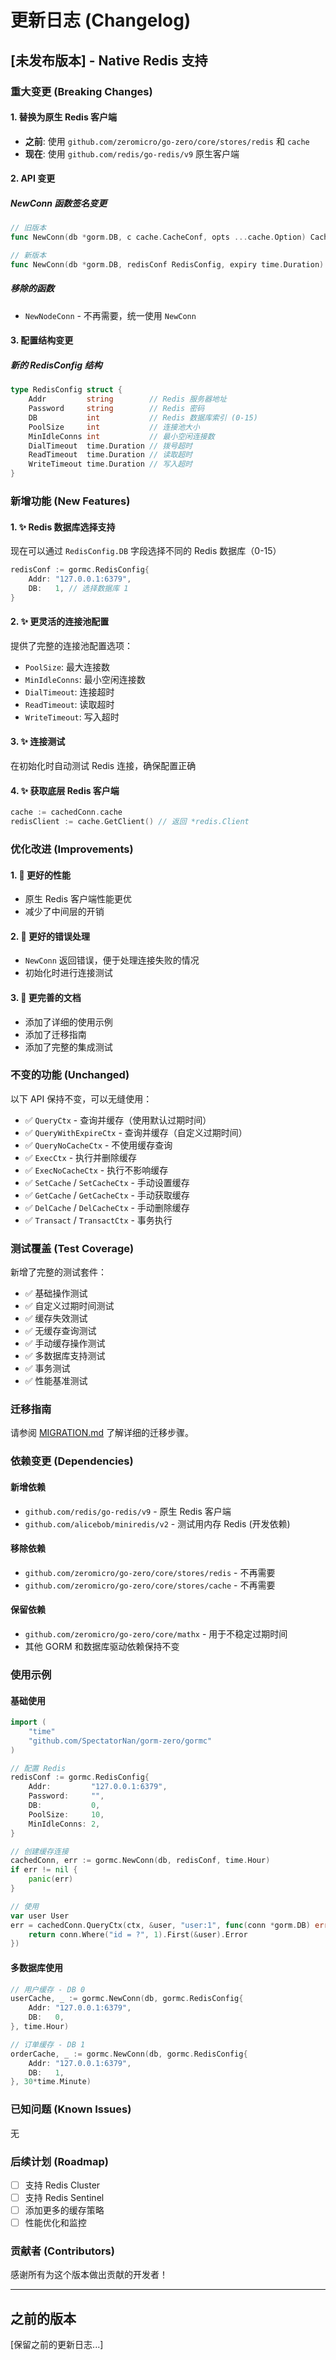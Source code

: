 # 更新日志 (Changelog)

## [未发布版本] - Native Redis 支持

### 重大变更 (Breaking Changes)

#### 1. 替换为原生 Redis 客户端
- **之前**: 使用 `github.com/zeromicro/go-zero/core/stores/redis` 和 `cache`
- **现在**: 使用 `github.com/redis/go-redis/v9` 原生客户端

#### 2. API 变更

##### NewConn 函数签名变更
```go
// 旧版本
func NewConn(db *gorm.DB, c cache.CacheConf, opts ...cache.Option) CachedConn

// 新版本
func NewConn(db *gorm.DB, redisConf RedisConfig, expiry time.Duration) (CachedConn, error)
```

##### 移除的函数
- `NewNodeConn` - 不再需要，统一使用 `NewConn`

#### 3. 配置结构变更

##### 新的 RedisConfig 结构
```go
type RedisConfig struct {
    Addr         string        // Redis 服务器地址
    Password     string        // Redis 密码
    DB           int           // Redis 数据库索引 (0-15)
    PoolSize     int           // 连接池大小
    MinIdleConns int           // 最小空闲连接数
    DialTimeout  time.Duration // 拨号超时
    ReadTimeout  time.Duration // 读取超时
    WriteTimeout time.Duration // 写入超时
}
```

### 新增功能 (New Features)

#### 1. ✨ Redis 数据库选择支持
现在可以通过 `RedisConfig.DB` 字段选择不同的 Redis 数据库（0-15）

```go
redisConf := gormc.RedisConfig{
    Addr: "127.0.0.1:6379",
    DB:   1, // 选择数据库 1
}
```

#### 2. ✨ 更灵活的连接池配置
提供了完整的连接池配置选项：
- `PoolSize`: 最大连接数
- `MinIdleConns`: 最小空闲连接数
- `DialTimeout`: 连接超时
- `ReadTimeout`: 读取超时
- `WriteTimeout`: 写入超时

#### 3. ✨ 连接测试
在初始化时自动测试 Redis 连接，确保配置正确

#### 4. ✨ 获取底层 Redis 客户端
```go
cache := cachedConn.cache
redisClient := cache.GetClient() // 返回 *redis.Client
```

### 优化改进 (Improvements)

#### 1. 🚀 更好的性能
- 原生 Redis 客户端性能更优
- 减少了中间层的开销

#### 2. 🔧 更好的错误处理
- `NewConn` 返回错误，便于处理连接失败的情况
- 初始化时进行连接测试

#### 3. 📝 更完善的文档
- 添加了详细的使用示例
- 添加了迁移指南
- 添加了完整的集成测试

### 不变的功能 (Unchanged)

以下 API 保持不变，可以无缝使用：
- ✅ `QueryCtx` - 查询并缓存（使用默认过期时间）
- ✅ `QueryWithExpireCtx` - 查询并缓存（自定义过期时间）
- ✅ `QueryNoCacheCtx` - 不使用缓存查询
- ✅ `ExecCtx` - 执行并删除缓存
- ✅ `ExecNoCacheCtx` - 执行不影响缓存
- ✅ `SetCache` / `SetCacheCtx` - 手动设置缓存
- ✅ `GetCache` / `GetCacheCtx` - 手动获取缓存
- ✅ `DelCache` / `DelCacheCtx` - 手动删除缓存
- ✅ `Transact` / `TransactCtx` - 事务执行

### 测试覆盖 (Test Coverage)

新增了完整的测试套件：
- ✅ 基础操作测试
- ✅ 自定义过期时间测试
- ✅ 缓存失效测试
- ✅ 无缓存查询测试
- ✅ 手动缓存操作测试
- ✅ 多数据库支持测试
- ✅ 事务测试
- ✅ 性能基准测试

### 迁移指南

请参阅 [MIGRATION.md](./MIGRATION.md) 了解详细的迁移步骤。

### 依赖变更 (Dependencies)

#### 新增依赖
- `github.com/redis/go-redis/v9` - 原生 Redis 客户端
- `github.com/alicebob/miniredis/v2` - 测试用内存 Redis (开发依赖)

#### 移除依赖
- `github.com/zeromicro/go-zero/core/stores/redis` - 不再需要
- `github.com/zeromicro/go-zero/core/stores/cache` - 不再需要

#### 保留依赖
- `github.com/zeromicro/go-zero/core/mathx` - 用于不稳定过期时间
- 其他 GORM 和数据库驱动依赖保持不变

### 使用示例

#### 基础使用
```go
import (
    "time"
    "github.com/SpectatorNan/gorm-zero/gormc"
)

// 配置 Redis
redisConf := gormc.RedisConfig{
    Addr:         "127.0.0.1:6379",
    Password:     "",
    DB:           0,
    PoolSize:     10,
    MinIdleConns: 2,
}

// 创建缓存连接
cachedConn, err := gormc.NewConn(db, redisConf, time.Hour)
if err != nil {
    panic(err)
}

// 使用
var user User
err = cachedConn.QueryCtx(ctx, &user, "user:1", func(conn *gorm.DB) error {
    return conn.Where("id = ?", 1).First(&user).Error
})
```

#### 多数据库使用
```go
// 用户缓存 - DB 0
userCache, _ := gormc.NewConn(db, gormc.RedisConfig{
    Addr: "127.0.0.1:6379",
    DB:   0,
}, time.Hour)

// 订单缓存 - DB 1
orderCache, _ := gormc.NewConn(db, gormc.RedisConfig{
    Addr: "127.0.0.1:6379",
    DB:   1,
}, 30*time.Minute)
```

### 已知问题 (Known Issues)

无

### 后续计划 (Roadmap)

- [ ] 支持 Redis Cluster
- [ ] 支持 Redis Sentinel
- [ ] 添加更多的缓存策略
- [ ] 性能优化和监控

### 贡献者 (Contributors)

感谢所有为这个版本做出贡献的开发者！

---

## 之前的版本

[保留之前的更新日志...]

